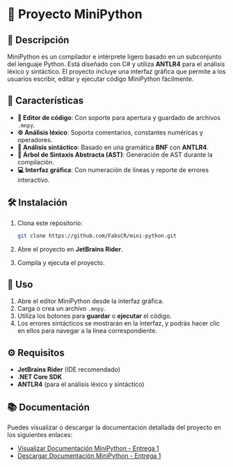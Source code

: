 # 🚀 Proyecto MiniPython

## 📖 Descripción

MiniPython es un compilador e intérprete ligero basado en un subconjunto del lenguaje Python. Está diseñado con C# y utiliza **ANTLR4** para el análisis léxico y sintáctico. 
El proyecto incluye una interfaz gráfica que permite a los usuarios escribir, editar y ejecutar código MiniPython fácilmente.

## 🔧 Características

- **📝 Editor de código**: Con soporte para apertura y guardado de archivos `.mnpy`.
- **⚙️ Análisis léxico**: Soporta comentarios, constantes numéricas y operadores.
- **🧩 Análisis sintáctico**: Basado en una gramática **BNF** con **ANTLR4**.
- **🌳 Árbol de Sintaxis Abstracta (AST)**: Generación de AST durante la compilación.
- **💻 Interfaz gráfica**: Con numeración de líneas y reporte de errores interactivo.

## 🛠️ Instalación

1. Clona este repositorio:
   ```bash
   git clone https://github.com/FabsCR/mini-python.git
   ```

2. Abre el proyecto en **JetBrains Rider**.

3. Compila y ejecuta el proyecto.

## 🚀 Uso

1. Abre el editor MiniPython desde la interfaz gráfica.
2. Carga o crea un archivo `.mnpy`.
3. Utiliza los botones para **guardar** o **ejecutar** el código.
4. Los errores sintácticos se mostrarán en la interfaz, y podrás hacer clic en ellos para navegar a la línea correspondiente.

## ⚙️ Requisitos

- **JetBrains Rider** (IDE recomendado)
- **.NET Core SDK**
- **ANTLR4** (para el análisis léxico y sintáctico)

## 📚 Documentación

Puedes visualizar o descargar la documentación detallada del proyecto en los siguientes enlaces:

- [Visualizar Documentación MiniPython - Entrega 1](https://github.com/FabsCR/mini-python/blob/main/DocumentacionEntrega1_Compiladores_FabianKevinJustin.pdf)
- [Descargar Documentación MiniPython - Entrega 1](https://github.com/FabsCR/mini-python/raw/main/DocumentacionEntrega1_Compiladores_FabianKevinJustin.pdf)
